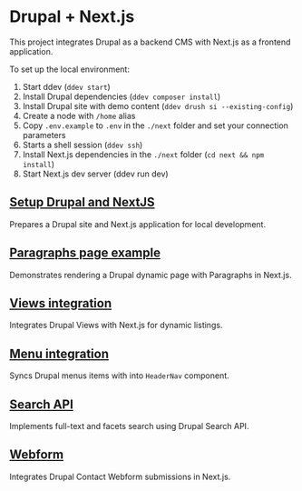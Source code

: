 # Drupal + Next.js

This project integrates Drupal as a backend CMS with Next.js as a frontend application.

To set up the local environment:
1. Start ddev (`ddev start`)
2. Install Drupal dependencies (`ddev composer install`)
3. Install Drupal site with demo content (`ddev drush si --existing-config`)
4. Create a node with `/home` alias
5. Copy `.env.example` to `.env` in the `./next` folder and set your connection parameters
6. Starts a shell session (`ddev ssh`)
7. Install Next.js dependencies in the `./next` folder (`cd next && npm install`)
8. Start Next.js dev server (ddev run dev)

## [Setup Drupal and NextJS](https://github.com/Chizh273/Drupal-NextJS/tree/00-setup-drupal-and-nextjs)
Prepares a Drupal site and Next.js application for local development.

## [Paragraphs page example](https://github.com/Chizh273/Drupal-NextJS/tree/01-paragraphs-page-example)
Demonstrates rendering a Drupal dynamic page with Paragraphs in Next.js.

## [Views integration](https://github.com/Chizh273/Drupal-NextJS/tree/02-views-integration)
Integrates Drupal Views with Next.js for dynamic listings.

## [Menu integration](https://github.com/Chizh273/Drupal-NextJS/tree/03-menu-integration)
Syncs Drupal menus items with into `HeaderNav` component.

## [Search API](https://github.com/Chizh273/Drupal-NextJS/tree/04-search-api)
Implements full-text and facets search using Drupal Search API.

## [Webform](https://github.com/Chizh273/Drupal-NextJS/tree/05-webform)
Integrates Drupal Contact Webform submissions in Next.js.
